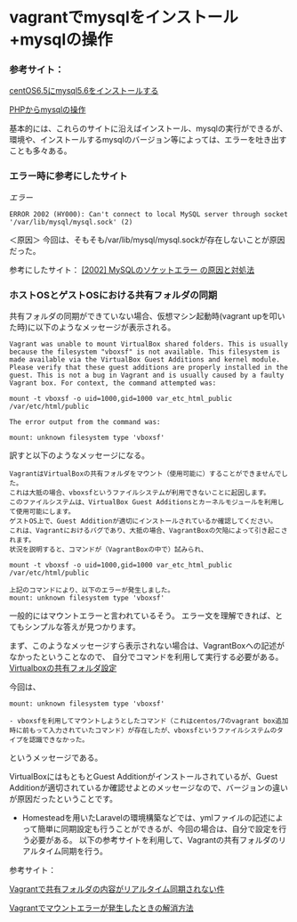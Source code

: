 # vagrantでmysqlをインストール+mysqlの操作

### 参考サイト：

[centOS6.5にmysql5.6をインストールする](https://qiita.com/tiwu_official/items/5ff3fa38611de058704a)

[PHPからmysqlの操作](https://qiita.com/tiwu_official/items/3415fad87fb3a6d68666)

基本的には、これらのサイトに沿えばインストール、mysqlの実行ができるが、
環境や、インストールするmysqlのバージョン等によっては、エラーを吐き出すことも多々ある。

### エラー時に参考にしたサイト

*エラー*
```:ソケットに関するエラー(2002)
ERROR 2002 (HY000): Can't connect to local MySQL server through socket '/var/lib/mysql/mysql.sock' (2)
```
＜原因＞
今回は、そもそも/var/lib/mysql/mysql.sockが存在しないことが原因だった。

参考にしたサイト：
[[2002] MySQLのソケットエラー の原因と対処法](https://beyondjapan.com/blog/2016/03/2002-mysql-socket-error/)

### ホストOSとゲストOSにおける共有フォルダの同期

共有フォルダの同期ができていない場合、仮想マシン起動時(vagrant upを叩いた時)に以下のようなメッセージが表示される。

```
Vagrant was unable to mount VirtualBox shared folders. This is usually
because the filesystem "vboxsf" is not available. This filesystem is
made available via the VirtualBox Guest Additions and kernel module.
Please verify that these guest additions are properly installed in the
guest. This is not a bug in Vagrant and is usually caused by a faulty
Vagrant box. For context, the command attempted was:

mount -t vboxsf -o uid=1000,gid=1000 var_etc_html_public /var/etc/html/public

The error output from the command was:

mount: unknown filesystem type 'vboxsf'

```
訳すと以下のようなメッセージになる。
```
VagrantはVirtualBoxの共有フォルダをマウント（使用可能に）することができませんでした。
これは大抵の場合、vboxsfというファイルシステムが利用できないことに起因します。
このファイルシステムは、VirtualBox Guest Additionsとカーネルモジュールを利用して使用可能にします。
ゲストOS上で、Guest Additionが適切にインストールされているか確認してください。
これは、Vagrantにおけるバグであり、大抵の場合、VagrantBoxの欠陥によって引き起こされます。
状況を説明すると、コマンドが（VagrantBoxの中で）試みられ、

mount -t vboxsf -o uid=1000,gid=1000 var_etc_html_public /var/etc/html/public

上記のコマンドにより、以下のエラーが発生しました。
mount: unknown filesystem type 'vboxsf'
```

一般的にはマウントエラーと言われているそう。
エラー文を理解できれば、とてもシンプルな答えが見つかります。

まず、このようなメッセージすら表示されない場合は、VagrantBoxへの記述がなかったということなので、
自分でコマンドを利用して実行する必要がある。
[Virtualboxの共有フォルダ設定](https://qiita.com/haseken/items/982c5369988636991a4a)

今回は、
```
mount: unknown filesystem type 'vboxsf'

- vboxsfを利用してマウントしようとしたコマンド（これはcentos/7のvagrant box追加時に前もって入力されていたコマンド）が存在したが、vboxsfというファイルシステムのタイプを認識できなかった。
```

というメッセージである。

VirtualBoxにはもともとGuest Additionがインストールされているが、Guest Additionが適切されているか確認せよとのメッセージなので、バージョンの違いが原因だったということです。

- Homesteadを用いたLaravelの環境構築などでは、ymlファイルの記述によって簡単に同期設定も行うことができるが、今回の場合は、自分で設定を行う必要がある。
以下の参考サイトを利用して、Vagrantの共有フォルダのリアルタイム同期を行う。

参考サイト：

[Vagrantで共有フォルダの内容がリアルタイム同期されない件](https://qiita.com/sudachi808/items/edc304b3ee6c1436b0fd)

[Vagrantでマウントエラーが発生したときの解消方法](https://qiita.com/chubura/items/4166585cf3f44e33271d)

